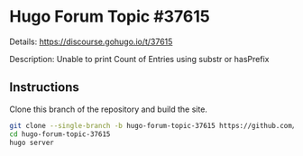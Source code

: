 # Hugo Forum Topic #37615

Details: <https://discourse.gohugo.io/t/37615>

Description: Unable to print Count of Entries using substr or hasPrefix

## Instructions

Clone this branch of the repository and build the site.

```bash
git clone --single-branch -b hugo-forum-topic-37615 https://github.com/jmooring/hugo-testing hugo-forum-topic-37615
cd hugo-forum-topic-37615
hugo server
```
